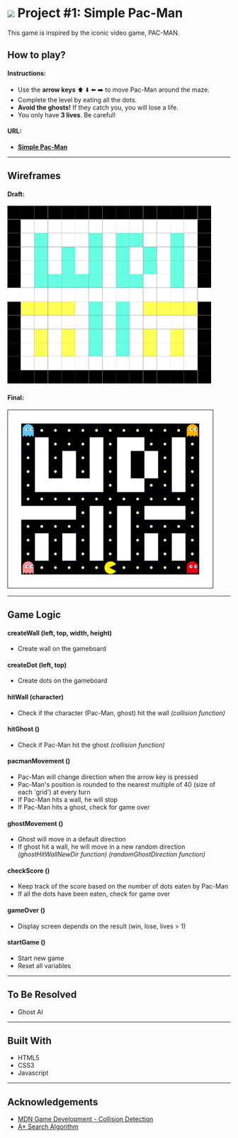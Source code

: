 # ![](https://ga-dash.s3.amazonaws.com/production/assets/logo-9f88ae6c9c3871690e33280fcf557f33.png) Project #1: Simple Pac-Man

This game is inspired by the iconic video game, PAC-MAN.

## How to play?

#### Instructions:

* Use the **arrow keys** :arrow_up: :arrow_down: :arrow_left: :arrow_right: to move Pac-Man around the maze.
* Complete the level by eating all the dots.
* **Avoid the ghosts!** If they catch you, you will lose a life.
* You only have **3 lives**. Be careful!

#### URL:

* **[Simple Pac-Man](https://shumin13.github.io/project-1/)**

---

## Wireframes

#### Draft:
<img src="assets/images/gameboard-first-draft.png" height="400">

#### Final:
<img src="assets/images/gameboard-final.png" height="400" border="1">

---

## Game Logic

#### createWall (left, top, width, height)
* Create wall on the gameboard

#### createDot (left, top)
* Create dots on the gameboard

#### hitWall (character)
* Check if the character (Pac-Man, ghost) hit the wall _(collision function)_

#### hitGhost ()
* Check if Pac-Man hit the ghost _(collision function)_

#### pacmanMovement ()
* Pac-Man will change direction when the arrow key is pressed
* Pac-Man's position is rounded to the nearest multiple of 40 (size of each 'grid') at every turn
* If Pac-Man hits a wall, he will stop
* If Pac-Man hits a ghost, check for game over

#### ghostMovement ()
* Ghost will move in a default direction
* If ghost hit a wall, he will move in a new random direction _(ghostHitWallNewDir function) (randomGhostDirection function)_

#### checkScore ()
* Keep track of the score based on the number of dots eaten by Pac-Man
* If all the dots have been eaten, check for game over

#### gameOver ()
* Display screen depends on the result (win, lose, lives > 1)

#### startGame ()
* Start new game
* Reset all variables

---

## To Be Resolved

* Ghost AI

---

## Built With

* HTML5
* CSS3
* Javascript

---

## Acknowledgements

* [MDN Game Development - Collision Detection](https://developer.mozilla.org/kab/docs/Games/Techniques/2D_collision_detection)
* [A* Search Algorithm](https://en.wikipedia.org/wiki/A%2a_search_algorithm)
